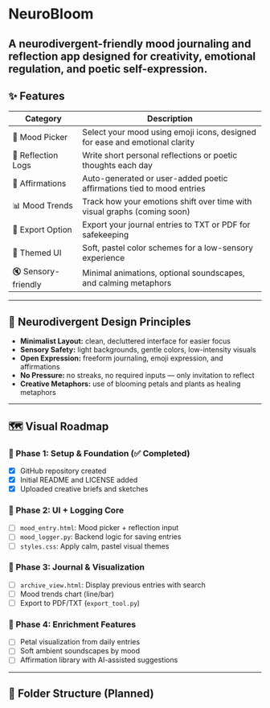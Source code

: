 # NeuroBloom
A neurodivergent-friendly mood journaling and reflection app designed for creativity, emotional regulation, and poetic self-expression.
---

## ✨ Features

| Category           | Description                                                                 |
|-------------------|-----------------------------------------------------------------------------|
| 🌼 Mood Picker     | Select your mood using emoji icons, designed for ease and emotional clarity |
| 📝 Reflection Logs | Write short personal reflections or poetic thoughts each day                |
| 💖 Affirmations    | Auto-generated or user-added poetic affirmations tied to mood entries       |
| 📊 Mood Trends     | Track how your emotions shift over time with visual graphs (coming soon)    |
| 📄 Export Option   | Export your journal entries to TXT or PDF for safekeeping                   |
| 🎨 Themed UI       | Soft, pastel color schemes for a low-sensory experience                     |
| 🔇 Sensory-friendly| Minimal animations, optional soundscapes, and calming metaphors             |

---

## 🌿 Neurodivergent Design Principles

- **Minimalist Layout:** clean, decluttered interface for easier focus  
- **Sensory Safety:** light backgrounds, gentle colors, low-intensity visuals  
- **Open Expression:** freeform journaling, emoji expression, and affirmations  
- **No Pressure:** no streaks, no required inputs — only invitation to reflect  
- **Creative Metaphors:** use of blooming petals and plants as healing metaphors  

---

## 🗺️ Visual Roadmap

### 🎯 Phase 1: Setup & Foundation (✅ Completed)
- [x] GitHub repository created
- [x] Initial README and LICENSE added
- [x] Uploaded creative briefs and sketches

### 🧱 Phase 2: UI + Logging Core
- [ ] `mood_entry.html`: Mood picker + reflection input
- [ ] `mood_logger.py`: Backend logic for saving entries
- [ ] `styles.css`: Apply calm, pastel visual themes

### 🌸 Phase 3: Journal & Visualization
- [ ] `archive_view.html`: Display previous entries with search
- [ ] Mood trends chart (line/bar)
- [ ] Export to PDF/TXT (`export_tool.py`)

### 🌷 Phase 4: Enrichment Features
- [ ] Petal visualization from daily entries
- [ ] Soft ambient soundscapes by mood
- [ ] Affirmation library with AI-assisted suggestions

---

## 📁 Folder Structure (Planned)
